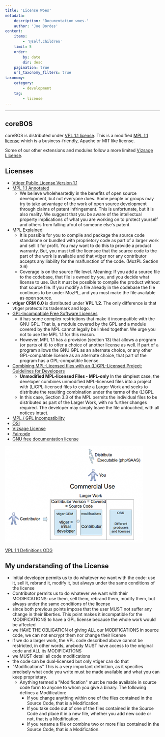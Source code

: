 ```yaml
---
title: 'License Woes'
metadata:
    description: 'Documentation woes.'
    author: 'Joe Bordes'
content:
    items:
        - '@self.children'
    limit: 5
    order:
        by: date
        dir: desc
    pagination: true
    url_taxonomy_filters: true
taxonomy:
    category:
        - development
    tag:
        - license
---
```

---
## coreBOS

coreBOS is distributed under [VPL 1.1 license](../02.vpl11). This is a modified [MPL 1.1 license](http://www.mozilla.org/MPL/1.1/annotated/) which is a business-friendly, Apache or MIT like license.

Some of our other extensions and modules follow a more limited [Vizsage License](../03.vizsage).

## Licenses

- [Vtiger Public License Version 1.1](../02.vpl11)
- [MPL 1.1 Annotated](http://www.mozilla.org/MPL/1.1/annotated/)
  - We believe wholeheartedly in the benefits of open source development, but not everyone does. Some people or groups may try to take advantage of the work of open source development through claims of patent infringement. This is unfortunate, but it is also reality. We suggest that you be aware of the intellectual property implications of what you are working on to protect yourself and others from falling afoul of someone else's patent.
- [MPL Explained](http://www.eionet.europa.eu/software/licenseexplained.html)
  - It is possible for you to compile and package the source code standalone or bundled with proprietory code as part of a larger work and sell it for profit. You may want to do this to provide a product warranty. But, you must tell the licensee that the source code to the part of the work is available and that vtiger nor any contributor accepts any liability for the malfunction of the code. (MozPL Section 3.6)
  - Coverage is on the source file level. Meaning: If you add a source file to the codebase, that file is owned by you, and you decide what license to use. But it must be possible to compile the product without that source file. If you modify a file already in the codebase the file continues to be under MozPL, and you must make the file available as open source.
- **vtiger CRM 6.0** is distributed under **VPL 1.2**. The only difference is that vtiger protects its trademark and logo.
- [GPL-Incompatible Free Software Licenses](http://www.gnu.org/licenses/license-list.en.html#MPL)
  - it has some complex restrictions that make it incompatible with the GNU GPL. That is, a module covered by the GPL and a module covered by the MPL cannot legally be linked together. We urge you not to use the MPL 1.1 for this reason.
  - However, MPL 1.1 has a provision (section 13) that allows a program (or parts of it) to offer a choice of another license as well. If part of a program allows the GNU GPL as an alternate choice, or any other GPL-compatible license as an alternate choice, that part of the program has a GPL-compatible license.
- [Combining MPL-Licensed files with an (L)GPL-Licensed Project: Guidelines for Developers](http://www.mozilla.org/MPL/2.0/combining-mpl-and-gpl.html)
  - **Unmodified MPL-licensed Files - MPL-only** In the simplest case, the developer combines unmodified MPL-licensed files into a project with (L)GPL-licensed files to create a Larger Work and seeks to distribute the resulting combination under the terms of the (L)GPL.
  - In this case, Section 3.3 of the MPL permits the individual files to be distributed as part of the Larger Work, with no further changes required. The developer may simply leave the file untouched, with all notices intact.
- [MPL / GPL Incompatibility](http://www.tomhull.com/ocston/docs/mozgpl.html)
- [OSI](http://opensource.org)
- [Vizsage License](../03.vizsage)
- [Faircode](https://faircode.io)
- [GNU free documentation license](../../../09.security-guide/LicenseUsageAcknowledgements#gnu_free_documentation_license)

![VPL 1.1 Definitions](vpl1.1_definitions.png?width=450px)

[VPL 1.1 Definitions ODG](../02.vpl11/vpl1.1_definitions.odg)

## My understanding of the License

- Initial developer permits us to do whatever we want with the code: use it, sell it, rebrand it, modify it, but always under the same conditions of the license
- Contributor permits us to do whatever we want with their MODIFICATIONS: use them, sell them, rebrand them, modify them, but always under the same conditions of the license
- since both previous points impose that the user MUST not suffer any change in their liberties. This point makes it incompatible for the MODIFICATIONS to have a GPL license because the whole work would be affected
- we HAVE THE OBLIGATION of giving ALL our MODIFICATIONS in source code, we can not encrypt them nor change their license
- if we do a larger work, the VPL code described above cannot be restricted, in other words, anybody MUST have access to the original code and ALL its MODIFICATIONS
- we MUST detail all code modifications
- the code can be dual-licensed but only vtiger can do that
- "Modifications" This is a very important definition, as it specifies precisely what code you write must be made available and what you can keep proprietary.
  - Anything termed a "Modification" must be made available in source code form to anyone to whom you give a binary. The following defines a Modification:
    - If you change anything within one of the files contained in the Source Code, that is a Modification.
    - If you take code out of one of the files contained in the Source Code and place it in a new file, whether you add new code or not, that is a Modification.
    - If you rename a file or combine two or more files contained in the Source Code, that is a Modification.
